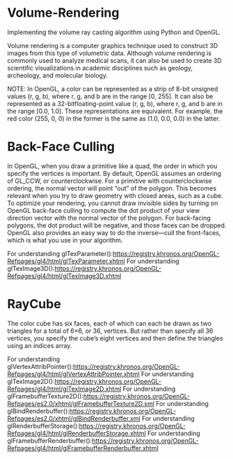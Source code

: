 # Volume-Rendering
Implementing the volume ray casting algorithm using Python and OpenGL.

Volume rendering is a computer graphics technique used to construct 3D images from this type of volumetric data. 
Although volume rendering is commonly used to analyze medical scans, it can also be used to create 3D scientific visualizations in academic disciplines such as geology, archeology, and molecular biology.

NOTE: In OpenGL, a color can be represented as a strip of 8-bit unsigned values (r, g, b), where r, g, and b are in the range [0, 255].
It can also be represented as a 32-bitfloating-point value (r, g, b), where r, g, and b are in the range [0.0, 1.0]. These representations are equivalent. 
For example, the red color (255, 0, 0) in the former is the same as (1.0, 0.0, 0.0) in the latter.

# Back-Face Culling
In OpenGL, when you draw a primitive like a quad, the order in which you
specify the vertices is important. By default, OpenGL assumes an ordering of
GL_CCW, or counterclockwise. For a primitive with counterclockwise ordering,
the normal vector will point “out” of the polygon. This becomes relevant when
you try to draw geometry with closed areas, such as a cube. To optimize your
rendering, you cannot draw invisible sides by turning on OpenGL back-face
culling to compute the dot product of your view direction vector with the normal
vector of the polygon. For back-facing polygons, the dot product will be negative,
and those faces can be dropped. OpenGL also provides an easy way to
do the inverse—cull the front-faces, which is what you use in your algorithm.

For understanding glTexParameter():https://registry.khronos.org/OpenGL-Refpages/gl4/html/glTexParameter.xhtml
For understanding glTexImage3D():https://registry.khronos.org/OpenGL-Refpages/gl4/html/glTexImage3D.xhtml

# RayCube
The color cube has six faces, each of which can each be drawn as two triangles for a total of 6×6, or 36, vertices. But rather than specify all 36 vertices, you specify the cube’s eight vertices and then define the triangles using an indices array.

For understanding glVertexAttribPointer():https://registry.khronos.org/OpenGL-Refpages/gl4/html/glVertexAttribPointer.xhtml
For understanding glTexImage2D():https://registry.khronos.org/OpenGL-Refpages/gl4/html/glTexImage2D.xhtml
For understanding glFramebufferTexture2D():https://registry.khronos.org/OpenGL-Refpages/es2.0/xhtml/glFramebufferTexture2D.xml
For understanding glBindRenderbuffer():https://registry.khronos.org/OpenGL-Refpages/es2.0/xhtml/glBindRenderbuffer.xml
For understanding glRenderbufferStorage():https://registry.khronos.org/OpenGL-Refpages/gl4/html/glRenderbufferStorage.xhtml
For understanding glFramebufferRenderbuffer():https://registry.khronos.org/OpenGL-Refpages/gl4/html/glFramebufferRenderbuffer.xhtml